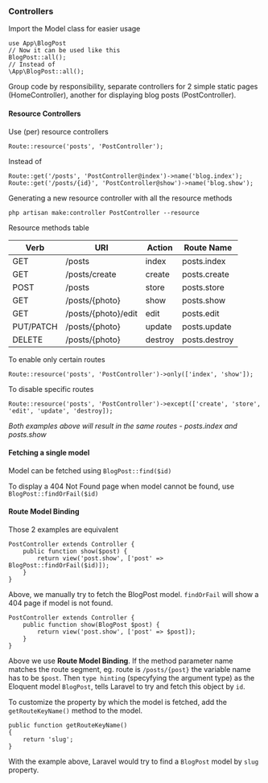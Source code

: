 ### Controllers

Import the Model class for easier usage

```
use App\BlogPost
// Now it can be used like this
BlogPost::all();
// Instead of 
\App\BlogPost::all();
```

Group code by responsibility, separate controllers for 2 simple static pages (HomeController), another for displaying blog posts (PostController).

#### Resource Controllers

Use (per) resource controllers

```
Route::resource('posts', 'PostController');
```

Instead of

```
Route::get('/posts', 'PostController@index')->name('blog.index');
Route::get('/posts/{id}', 'PostController@show')->name('blog.show');
```

Generating a new resource controller with all the resource methods

`php artisan make:controller PostController --resource`

Resource methods table

|Verb		  | URI      |Action        |Route Name |
|--------   |--------  |--------      |--------   |
|GET	|/posts	      |index          |posts.index |
|GET	|/posts/create	|create	     | posts.create |
|POST	|/posts	|store	               |posts.store |
|GET	|/posts/{photo}	|show	        |posts.show |
|GET	|/posts/{photo}/edit	|edit	  |posts.edit |
|PUT/PATCH	|/posts/{photo}	|update |posts.update |
|DELETE	|/posts/{photo}	|destroy	  |posts.destroy |

To enable only certain routes

```
Route::resource('posts', 'PostController')->only(['index', 'show']);
```

To disable specific routes

```
Route::resource('posts', 'PostController')->except(['create', 'store', 'edit', 'update', 'destroy]);
```

*Both examples above will result in the same routes - posts.index and posts.show*

#### Fetching a single model

Model can be fetched using `BlogPost::find($id)`

To display a 404 Not Found page when model cannot be found, use `BlogPost::findOrFail($id)`

#### Route Model Binding

Those 2 examples are equivalent

```
PostController extends Controller {
	public function show($post) {
		return view('post.show', ['post' => BlogPost::findOrFail($id)]);
	}
}
```
Above, we manually try to fetch the BlogPost model. `findOrFail` will show a 404 page if model is not found.

```
PostController extends Controller {
	public function show(BlogPost $post) {
		return view('post.show', ['post' => $post]);
	}
}
```
Above we use **Route Model Binding**. If the method parameter name matches the route segment, eg. route is `/posts/{post}` the variable name has to be `$post`. Then `type hinting` (specyfying the argument type) as the Eloquent model `BlogPost`, tells Laravel to try and fetch this object by `id`.

To customize the property by which the model is fetched, add the `getRouteKeyName()` method to the model.

```
public function getRouteKeyName()
{
    return 'slug';
}
```

With the example above, Laravel would try to find a `BlogPost` model by `slug` property.